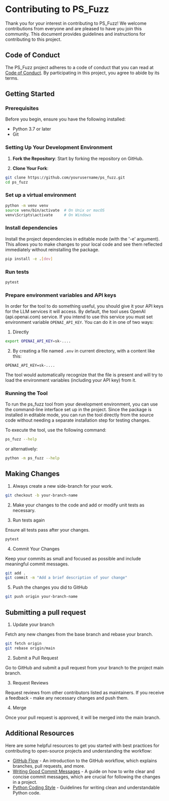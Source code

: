# Contributing to PS_Fuzz

Thank you for your interest in contributing to PS_Fuzz! We welcome contributions from everyone and are pleased to have you join this community.
This document provides guidelines and instructions for contributing to this project.

## Code of Conduct

The PS_Fuzz project adheres to a code of conduct that you can read at [Code of Conduct](LINK_TO_CODE_OF_CONDUCT).
By participating in this project, you agree to abide by its terms.

## Getting Started

### Prerequisites

Before you begin, ensure you have the following installed:
- Python 3.7 or later
- Git

### Setting Up Your Development Environment

1. **Fork the Repository**: Start by forking the repository on GitHub.

2. **Clone Your Fork**:
```bash
git clone https://github.com/yourusername/ps_fuzz.git
cd ps_fuzz
```

### Set up a virtual environment

```bash
python -m venv venv
source venv/bin/activate  # On Unix or macOS
venv\Scripts\activate     # On Windows
```

### Install dependencies

Install the project dependencies in editable mode (with the '-e' argument).
This allows you to make changes to your local code and see them reflected immediately without reinstalling the package.

```bash
pip install -e .[dev]
```

### Run tests

```bash
pytest
```

### Prepare environment variables and API keys

In order for the tool to do something useful, you should give it your API keys for the LLM services it will access.
By default, the tool uses OpenAI (api.openai.com) service. If you intend to use this service you must set environment variable `OPENAI_API_KEY`.
You can do it in one of two ways:
1. Directly
```bash
export OPENAI_API_KEY=sk-....
```

2. By creating a file named `.env` in current directory, with a content like this:
```
OPENAI_API_KEY=sk-....
```
The tool would automatically recognize that the file is present and will try to load the environment variables (including your API key) from it.

### Running the Tool

To run the ps_fuzz tool from your development environment, you can use the command-line interface set up in the project.
Since the package is installed in editable mode, you can run the tool directly from the source code without needing a separate installation step for testing changes.

To execute the tool, use the following command:
```bash
ps_fuzz --help
```

or alternatively:
```bash
python -m ps_fuzz --help
```

## Making Changes

1. Always create a new side-branch for your work.
```bash
git checkout -b your-branch-name
```

2. Make your changes to the code and add or modify unit tests as necessary.

3. Run tests again

Ensure all tests pass after your changes.
```bash
pytest
```

4. Commit Your Changes

Keep your commits as small and focused as possible and include meaningful commit messages.
```bash
git add .
git commit -m "Add a brief description of your change"
```

5. Push the changes you did to GitHub
```bash
git push origin your-branch-name
```

## Submitting a pull request

1. Update your branch

Fetch any new changes from the base branch and rebase your branch.
```bash
git fetch origin
git rebase origin/main
```

2. Submit a Pull Request

Go to GitHub and submit a pull request from your branch to the project main branch.


3. Request Reviews

Request reviews from other contributors listed as maintainers. If you receive a feedback - make any necessary changes and push them.

4. Merge

Once your pull request is approved, it will be merged into the main branch.

## Additional Resources

Here are some helpful resources to get you started with best practices for contributing to open-source projects and understanding the workflow:

- [GitHub Flow](https://guides.github.com/introduction/flow/) - An introduction to the GitHub workflow, which explains branches, pull requests, and more.
- [Writing Good Commit Messages](https://chris.beams.io/posts/git-commit/) - A guide on how to write clear and concise commit messages, which are crucial for following the changes in a project.
- [Python Coding Style](https://pep8.org/) - Guidelines for writing clean and understandable Python code.

